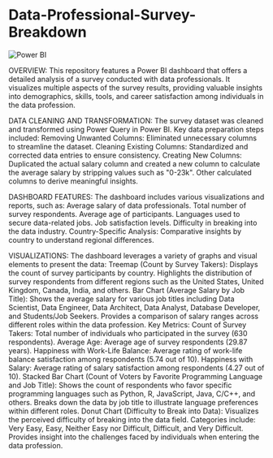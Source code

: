 # Data-Professional-Survey-Breakdown

![Power BI](https://img.shields.io/badge/Made%20with-Power%20BI-orange)

OVERVIEW:
This repository features a Power BI dashboard that offers a detailed analysis of a survey conducted with data professionals. It visualizes multiple aspects of the survey results, providing valuable insights into demographics, skills, tools, and career satisfaction among individuals in the data profession.

DATA CLEANING AND TRANSFORMATION:
The survey dataset was cleaned and transformed using Power Query in Power BI. 
Key data preparation steps included:
Removing Unwanted Columns: Eliminated unnecessary columns to streamline the dataset.
Cleaning Existing Columns: Standardized and corrected data entries to ensure consistency.
Creating New Columns:
Duplicated the actual salary column and created a new column to calculate the average salary by stripping values such as "0-23k".
Other calculated columns to derive meaningful insights.

DASHBOARD FEATURES:
The dashboard includes various visualizations and reports, such as:
Average salary of data professionals.
Total number of survey respondents.
Average age of participants.
Languages used to secure data-related jobs.
Job satisfaction levels.
Difficulty in breaking into the data industry.
Country-Specific Analysis:
Comparative insights by country to understand regional differences.

VISUALIZATIONS:
The dashboard leverages a variety of graphs and visual elements to present the data:
Treemap (Count by Survey Takers):
Displays the count of survey participants by country.
Highlights the distribution of survey respondents from different regions such as the United States, United Kingdom, Canada, India, and others.
Bar Chart (Average Salary by Job Title):
Shows the average salary for various job titles including Data Scientist, Data Engineer, Data Architect, Data Analyst, Database Developer, and Students/Job Seekers.
Provides a comparison of salary ranges across different roles within the data profession.
Key Metrics:
Count of Survey Takers: Total number of individuals who participated in the survey (630 respondents).
Average Age: Average age of survey respondents (29.87 years).
Happiness with Work-Life Balance: Average rating of work-life balance satisfaction among respondents (5.74 out of 10).
Happiness with Salary: Average rating of salary satisfaction among respondents (4.27 out of 10).
Stacked Bar Chart (Count of Voters by Favorite Programming Language and Job Title):
Shows the count of respondents who favor specific programming languages such as Python, R, JavaScript, Java, C/C++, and others.
Breaks down the data by job title to illustrate language preferences within different roles.
Donut Chart (Difficulty to Break into Data):
Visualizes the perceived difficulty of breaking into the data field.
Categories include: Very Easy, Easy, Neither Easy nor Difficult, Difficult, and Very Difficult.
Provides insight into the challenges faced by individuals when entering the data profession.
